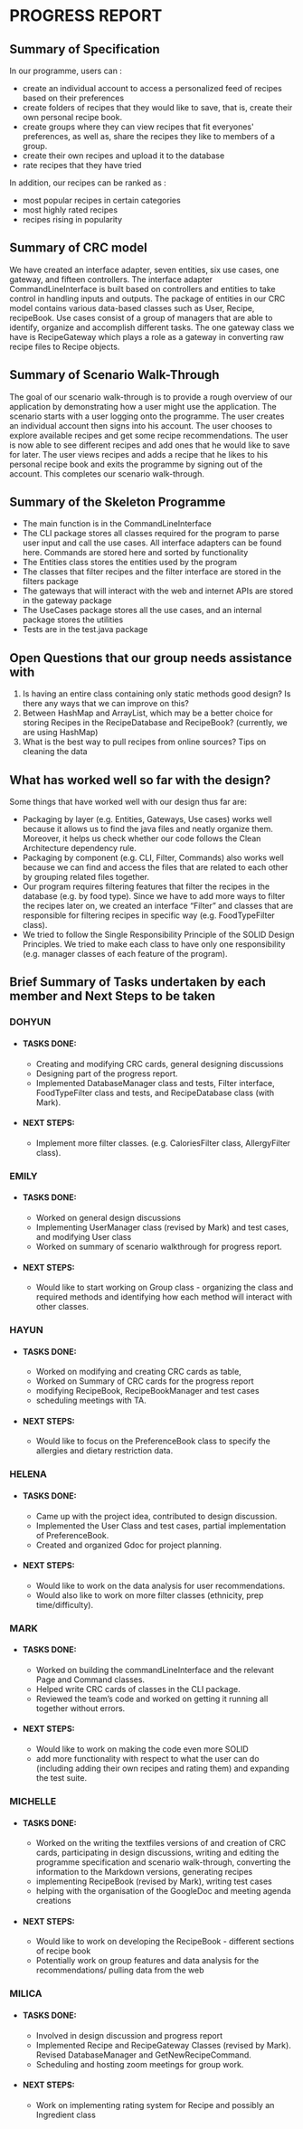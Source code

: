 # PROGRESS REPORT

## Summary of Specification

In our programme, users can :
  * create an individual account to access a personalized feed of recipes based on their preferences
  * create folders of recipes that they would like to save, that is, create their own personal recipe book.
  * create groups where they can view recipes that fit everyones' preferences, as well as, share the recipes they like to members of a group.
  * create their own recipes and upload it to the database
  * rate recipes that they have tried 

In addition, our recipes can be ranked as :
* most popular recipes in certain categories
* most highly rated recipes
* recipes rising in popularity

## Summary of CRC model
We have created an interface adapter, seven entities, six use cases, one gateway, and fifteen controllers. The interface adapter CommandLineInterface is built based on controllers and entities to take control in handling inputs and outputs. The package of entities in our CRC model contains various data-based classes such as User, Recipe, recipeBook. Use cases consist of a group of managers that are able to identify, organize and accomplish different tasks. The one gateway class we have is RecipeGateway which plays a role as a gateway in converting raw recipe files to Recipe objects.

## Summary of Scenario Walk-Through
The goal of our scenario walk-through is to provide a rough overview of our application by demonstrating how a user might use the application. The scenario starts with a user logging onto the programme. The user creates an individual account then signs into his account. The user chooses to explore available recipes and get some recipe recommendations. The user is now able to see different recipes and add ones that he would like to save for later. The user views recipes and adds a recipe that he likes to his personal recipe book and exits the programme by signing out of the account. This completes our scenario walk-through.

## Summary of the Skeleton Programme
* The main function is in the CommandLineInterface
* The CLI package stores all classes required for the program to parse user input and call the use cases. All interface adapters can be found here.
Commands are stored here and sorted by functionality
* The Entities class stores the entities used by the program
* The classes that filter recipes and the filter interface are stored in the filters package
* The gateways that will interact with the web and internet APIs are stored in the gateway package
* The UseCases package stores all the use cases, and an internal package stores the utilities
* Tests are in the test.java package


## Open Questions that our group needs assistance with
1) Is having an entire class containing only static methods good design? Is there any ways that we can improve on this?
2) Between HashMap and ArrayList, which may be a better choice for storing Recipes in the RecipeDatabase and RecipeBook? (currently, we are using HashMap)
3) What is the best way to pull recipes from online sources? Tips on cleaning the data 

## What has worked well so far with the design?
Some things that have worked well with our design thus far are:
* Packaging by layer (e.g. Entities, Gateways, Use cases) works well because it allows us to find the java files and neatly organize them. Moreover, it helps us check whether our code follows the Clean Architecture dependency rule.
* Packaging by component (e.g. CLI, Filter, Commands) also works well because we can find and access the files that are related to each other by grouping related files together.
* Our program requires filtering features that filter the recipes in the database (e.g. by food type). Since we have to add more ways to filter the recipes later on, we created an interface “Filter” and classes that are responsible for filtering recipes in specific way (e.g. FoodTypeFilter class).
* We tried to follow the Single Responsibility Principle of the SOLID Design Principles. We tried to make each class to have only one responsibility (e.g. manager classes of each feature of the program).

## Brief Summary of Tasks undertaken by each member and Next Steps to be taken

### DOHYUN

* #### TASKS DONE: 
  * Creating and modifying CRC cards, general designing discussions
  * Designing part of the progress report. 
  * Implemented DatabaseManager class and tests, Filter interface, FoodTypeFilter class and tests, and RecipeDatabase class (with Mark).

* #### NEXT STEPS:
  * Implement more filter classes. (e.g. CaloriesFilter class, AllergyFilter class).

### EMILY

* #### TASKS DONE: 
  * Worked on general design discussions 
  * Implementing UserManager class (revised by Mark) and test cases, and modifying User class 
  * Worked on summary of scenario walkthrough for progress report.

* #### NEXT STEPS:
  * Would like to start working on Group class - organizing the class and required methods and identifying how each method will interact with other classes.

### HAYUN

* #### TASKS DONE: 
  * Worked on modifying and creating CRC cards as table, 
  * Worked on Summary of CRC cards for the progress report
  * modifying RecipeBook, RecipeBookManager and test cases
  * scheduling meetings with TA.

* #### NEXT STEPS:
  * Would like to focus on the PreferenceBook class to specify the allergies and dietary restriction data.

### HELENA

* #### TASKS DONE: 
  * Came up with the project idea, contributed to design discussion.
  * Implemented the User Class and test cases, partial implementation of PreferenceBook.
  * Created and organized Gdoc for project planning.

* #### NEXT STEPS:
  * Would like to work on the data analysis for user recommendations.
  * Would also like to work on more filter classes (ethnicity, prep time/difficulty).

### MARK

* #### TASKS DONE: 
  * Worked on building the commandLineInterface and the relevant Page and Command classes. 
  * Helped write CRC cards of classes in the CLI package. 
  * Reviewed the team’s code and worked on getting it running all together without errors.

* #### NEXT STEPS:
  * Would like to work on making the code even more SOLID
  * add more functionality with respect to what the user can do (including adding their own recipes and rating them) and expanding the test suite.

### MICHELLE

* #### TASKS DONE: 
  * Worked on the writing the textfiles versions of and creation of CRC cards, participating in design discussions,  writing and editing the programme specification and scenario walk-through, converting the information to the Markdown versions, generating recipes
  * implementing RecipeBook (revised by Mark), writing test cases
  * helping with the organisation of the GoogleDoc and meeting agenda creations

* #### NEXT STEPS: 
  * Would like to work on developing the RecipeBook - different sections of recipe book
  * Potentially work on group features and data analysis for the recommendations/ pulling data from the web

### MILICA

* #### TASKS DONE: 
  * Involved in design discussion and progress report
  * Implemented Recipe and RecipeGateway Classes (revised by Mark). Revised DatabaseManager and GetNewRecipeCommand. 
  * Scheduling and hosting zoom meetings for group work.

* #### NEXT STEPS:
  * Work on implementing rating system for Recipe and possibly an Ingredient class
